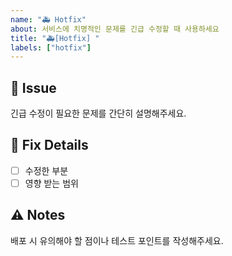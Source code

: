 ```yaml
---
name: "🚑 Hotfix"
about: 서비스에 치명적인 문제를 긴급 수정할 때 사용하세요
title: "🚑[Hotfix] "
labels: ["hotfix"]
---
```


## 📖 Issue
긴급 수정이 필요한 문제를 간단히 설명해주세요.

## 🔧 Fix Details
- [ ] 수정한 부분
- [ ] 영향 받는 범위

## ⚠️ Notes
배포 시 유의해야 할 점이나 테스트 포인트를 작성해주세요.

